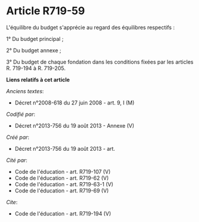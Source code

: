# Article R719-59

L'équilibre du budget s'apprécie au regard des équilibres respectifs : 

1° Du budget principal ; 

2° Du budget annexe ; 

3° Du budget de chaque fondation dans les conditions fixées par les articles R. 719-194 à R. 719-205.

**Liens relatifs à cet article**

_Anciens textes_:

  - Décret n°2008-618 du 27 juin 2008 - art. 9, I (M)

_Codifié par_:

  - Décret n°2013-756 du 19 août 2013 -  Annexe (V)

_Créé par_:

  - Décret n°2013-756 du 19 août 2013 - art.

_Cité par_:

  - Code de l'éducation - art. R719-107 (V)
  - Code de l'éducation - art. R719-62 (V)
  - Code de l'éducation - art. R719-63-1 (V)
  - Code de l'éducation - art. R719-69 (V)

_Cite_:

  - Code de l'éducation - art. R719-194 (V)
